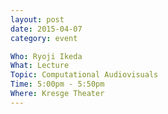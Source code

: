 ```yaml
---
layout: post
date: 2015-04-07
category: event

Who: Ryoji Ikeda
What: Lecture
Topic: Computational Audiovisuals
Time: 5:00pm - 5:50pm
Where: Kresge Theater
---
```

